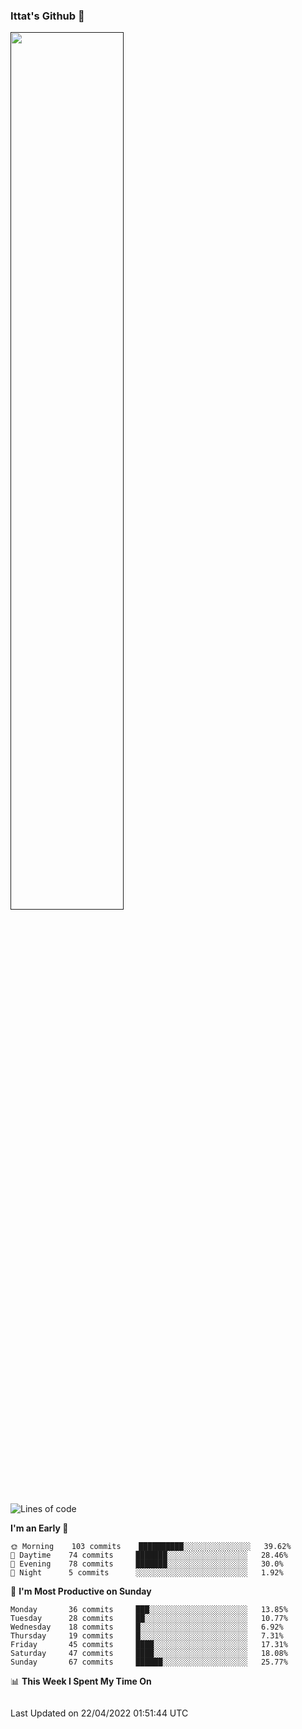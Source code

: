 ### Ittat's Github 👋

<a href="">
  <img align="center" src="https://github-readme-stats.vercel.app/api?username=ittat&hide_border=true&show_icons=true&count_private=true&theme=graywhite"  width="60%"/>
</a>


<!--START_SECTION:waka-->
![Lines of code](https://img.shields.io/badge/From%20Hello%20World%20I%27ve%20Written-557%20Thousand%20lines%20of%20code-blue)

**I'm an Early 🐤** 

```text
🌞 Morning    103 commits    ██████████░░░░░░░░░░░░░░░   39.62% 
🌆 Daytime    74 commits     ███████░░░░░░░░░░░░░░░░░░   28.46% 
🌃 Evening    78 commits     ███████░░░░░░░░░░░░░░░░░░   30.0% 
🌙 Night      5 commits      ░░░░░░░░░░░░░░░░░░░░░░░░░   1.92%

```
📅 **I'm Most Productive on Sunday** 

```text
Monday       36 commits     ███░░░░░░░░░░░░░░░░░░░░░░   13.85% 
Tuesday      28 commits     ██░░░░░░░░░░░░░░░░░░░░░░░   10.77% 
Wednesday    18 commits     █░░░░░░░░░░░░░░░░░░░░░░░░   6.92% 
Thursday     19 commits     █░░░░░░░░░░░░░░░░░░░░░░░░   7.31% 
Friday       45 commits     ████░░░░░░░░░░░░░░░░░░░░░   17.31% 
Saturday     47 commits     ████░░░░░░░░░░░░░░░░░░░░░   18.08% 
Sunday       67 commits     ██████░░░░░░░░░░░░░░░░░░░   25.77%

```


📊 **This Week I Spent My Time On** 

```text
```


 Last Updated on 22/04/2022 01:51:44 UTC
<!--END_SECTION:waka-->



<!--
**ittat/ittat** is a ✨ _special_ ✨ repository because its `README.md` (this file) appears on your GitHub profile.

Here are some ideas to get you started:

- 🔭 I’m currently working on ...
- 🌱 I’m currently learning ...
- 👯 I’m looking to collaborate on ...
- 🤔 I’m looking for help with ...
- 💬 Ask me about ...
- 📫 How to reach me: ...
- 😄 Pronouns: ...
- ⚡ Fun fact: ...

    technologies: {
        mobileApp: ["Android App"],
        frontEnd: {
            js: ["Vue", "Nuxt"],
            css: ["materialize", "vuetify", "bootstrap"]
        },
        backEnd: {
            js: ["node", "express", "SuiteScript"],
            python: ["flask"]
        },
        devOps: ["AWS", "Docker🐳", "Route53", "Nginx"],
        databases: ["mongo", "MySql", "sqlite"],
        misc: ["Firebase", "Socket.IO", "selenium", "open-cv", "php", "SuiteApp"]
    },
-->
